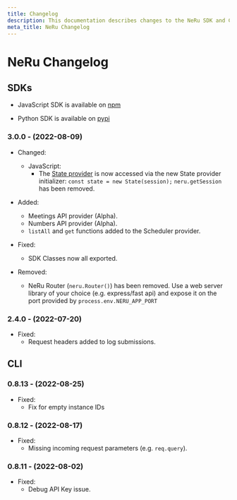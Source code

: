 ```yaml
---
title: Changelog
description: This documentation describes changes to the NeRu SDK and CLI
meta_title: NeRu Changelog
---
```


# NeRu Changelog


## SDKs

* JavaScript SDK is available on [npm](https://www.npmjs.com/package/neru-alpha)

* Python SDK is available on [pypi](https://pypi.org/project/nerualpha/)

### 3.0.0 - (2022-08-09)

* Changed:
    * JavaScript: 
        * The [State provider](/neru/providers/state) is now accessed via the new State provider initializer: `const state = new State(session);`
        `neru.getSession` has been removed.

* Added: 
    * Meetings API provider (Alpha).
    * Numbers API provider (Alpha).
    * `listAll` and `get` functions added to the Scheduler provider.

* Fixed:
    * SDK Classes now all exported.

* Removed:
    * NeRu Router (`neru.Router()`) has been removed. Use a web server library of your choice (e.g. express/fast api) and expose it on the port provided by `process.env.NERU_APP_PORT`

### 2.4.0 - (2022-07-20)

* Fixed:
    * Request headers added to log submissions.

## CLI

### 0.8.13 - (2022-08-25)

* Fixed:
    * Fix for empty instance IDs

### 0.8.12 - (2022-08-17)

* Fixed: 
    * Missing incoming request parameters (e.g. `req.query`).

### 0.8.11 - (2022-08-02)

* Fixed: 
    * Debug API Key issue.